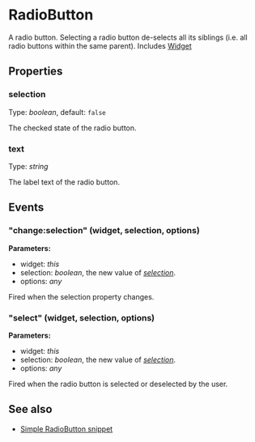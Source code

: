 ---
---
# RadioButton

A radio button. Selecting a radio button de-selects all its siblings (i.e. all radio buttons within the same parent).
Includes [Widget](Widget.md)

## Properties

### selection
Type: *boolean*, default: `false`

The checked state of the radio button.
### text

Type: *string*

The label text of the radio button.

## Events

### "change:selection" (widget, selection, options)

**Parameters:**

- widget: *this*
- selection: *boolean*, the new value of *[selection](#selection)*.
- options: *any*

Fired when the selection property changes.

### "select" (widget, selection, options)

**Parameters:**

- widget: *this*
- selection: *boolean*, the new value of *[selection](#selection)*.
- options: *any*

Fired when the radio button is selected or deselected by the user.


## See also

- [Simple RadioButton snippet](https://github.com/eclipsesource/tabris-js/blob/v1.8.0/snippets/radiobutton/radiobutton.js)
